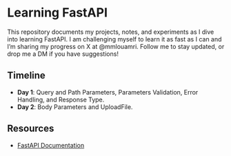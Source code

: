 # Learning FastAPI

This repository documents my projects, notes, and experiments as I dive into learning FastAPI. I am challenging myself to learn it as fast as I can and I’m sharing my progress on X at @mmlouamri. Follow me to stay updated, or drop me a DM if you have suggestions!

## Timeline
- **Day 1**: Query and Path Parameters, Parameters Validation, Error Handling, and Response Type. 
- **Day 2**: Body Parameters and UploadFile.


## Resources
- [FastAPI Documentation](https://fastapi.tiangolo.com/learn/)